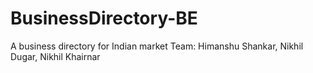 # BusinessDirectory-BE
A business directory for Indian market
Team: Himanshu Shankar, Nikhil Dugar, Nikhil Khairnar
